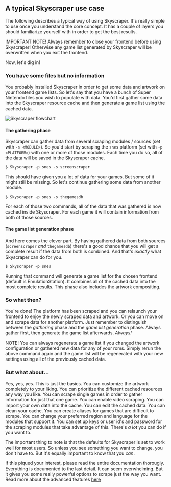 ## A typical Skyscraper use case
The following describes a typical way of using Skyscraper. It's really simple to use once you understand the core concept. It has a couple of layers you should familiarize yourself with in order to get the best results.

IMPORTANT NOTE! Always remember to close your frontend before using Skyscraper! Otherwise any game list generated by Skyscraper will be overwritten when you exit the frontend.

Now, let's dig in!

### You have some files but no information
You probably installed Skyscraper in order to get some data and artwork on your frontend game lists. So let's say that you have a bunch of Super Nintendo files you wish to populate with data. You'd first gather some data into the Skyscraper resource cache and then generate a game list using the cached data.

![Skyscraper flowchart](https://raw.githubusercontent.com/muldjord/skyscraper/master/docs/skyscraper_overview_chart.png)

#### The gathering phase
Skyscraper can gather data from several scraping modules / sources (set with `-s <MODULE>`). So you'd start by scraping the `snes` platform (set with `-p <PLATFORM>`) with one or more of those modules. Each time you do so, all of the data will be saved in the Skyscraper cache.

```
$ Skyscraper -p snes -s screenscraper
```
This should have given you a lot of data for your games. But some of it might still be missing. So let's continue gathering some data from another module.
```
$ Skyscraper -p snes -s thegamesdb
```
For each of those two commands, all of the data that was gathered is now cached inside Skyscraper. For each game it will contain information from both of those sources.

#### The game list generation phase
And here comes the clever part. By having gathered data from both sources (`screenscraper` *and* `thegamesdb`) there's a good chance that you will get a complete result if the data from both is combined. And that's *exactly* what Skyscraper can do for you.
```
$ Skyscraper -p snes
```
Running that command will generate a game list for the chosen frontend (default is EmulationStation). It combines all of the cached data into the most complete results. This phase also includes the artwork compositing.

### So what then?
You're done! The platform has been scraped and you can relaunch your frontend to enjoy the newly scraped data and artwork. Or you can move on and scrape data for another platform. Just remember to distinguish between the *gathering* phase and the *game list generation* phase. Always gather first, then generate the game list afterwards. *Always!*

NOTE! You can always regenerate a game list if you changed the artwork configuration or gathered new data for any of your roms. Simply rerun the above command again and the game list will be regenerated with your new settings using all of the previously cached data.

### But what about...
Yes, yes, yes. This is just the basics. You can customize the artwork completely to your liking. You can prioritize the different cached resources any way you like. You can scrape single games in order to gather information for just that one game. You can enable video scraping. You can import your own data into the cache. You can edit the cached data. You can clean your cache. You can create aliases for games that are difficult to scrape. You can change your preferred region and language for the modules that support it. You can set up keys or user id's and password for the scraping modules that take advantage of this. There's *a lot* you can do if you want to.

The important thing to note is that the defaults for Skyscraper is set to work well for most users. So unless you see something you want to change, you don't have to. But it's equally important to know that you *can*.

If this piqued your interest, please read the entire documentation thorougly. Everything is documented to the last detail. It can seem overwhelming. But it gives you some really powerful options to scrape just the way you want. Read more about the advanced features [here](https://github.com/muldjord/skyscraper/blob/master/README.md#manual-mode-for-advanced-users)
